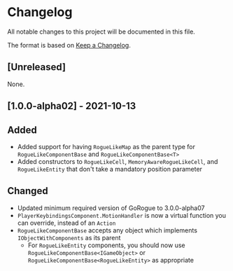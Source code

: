 # Changelog
All notable changes to this project will be documented in this file.

The format is based on [Keep a Changelog](https://keepachangelog.com/en/1.0.0/).

## [Unreleased]

None.

## [1.0.0-alpha02] - 2021-10-13

## Added
- Added support for having `RogueLikeMap` as the parent type for `RogueLikeComponentBase` and `RogueLikeComponentBase<T>`
- Added constructors to `RogueLikeCell`, `MemoryAwareRogueLikeCell`, and `RogueLikeEntity` that don't take a mandatory position parameter

## Changed
- Updated minimum required version of GoRogue to 3.0.0-alpha07
- `PlayerKeybindingsComponent.MotionHandler` is now a virtual function you can override, instead of an `Action`
- `RogueLikeComponentBase` accepts any object which implements `IObjectWithComponents` as its parent
    - For `RogueLikeEntity` components, you should now use `RogueLikeComponentBase<IGameObject>` or `RogueLikeComponentBase<RogueLikeEntity>` as appropriate